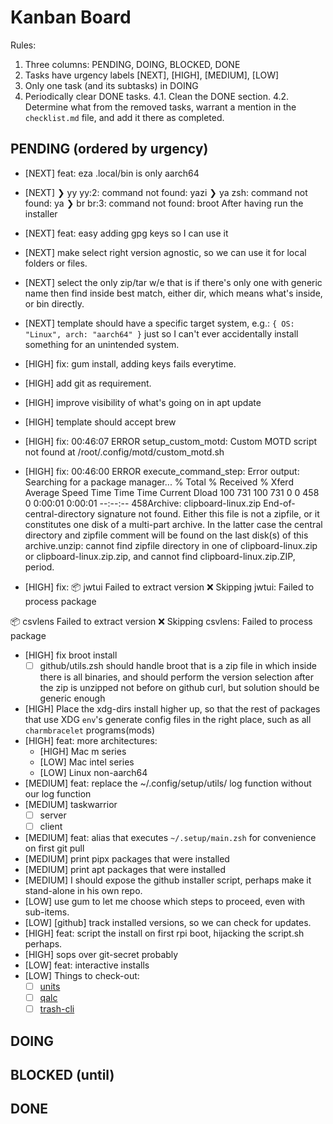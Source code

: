 # Kanban Board

Rules:
1. Three columns: PENDING, DOING, BLOCKED, DONE
2. Tasks have urgency labels [NEXT], [HIGH], [MEDIUM], [LOW]
3. Only one task (and its subtasks) in DOING
4. Periodically clear DONE tasks.
  4.1. Clean the DONE section.
  4.2. Determine what from the removed tasks, warrant a mention in the `checklist.md` file, and add it there as completed.

## PENDING (ordered by urgency)

- [NEXT] feat: eza .local/bin is only aarch64
- [NEXT] ❯ yy
yy:2: command not found: yazi
❯ ya
zsh: command not found: ya
❯ br
br:3: command not found: broot
After having run the installer
- [NEXT] feat: easy adding gpg keys so I can use it
- [NEXT] make select right version agnostic, so we can use it for local folders or files.
- [NEXT] select the only zip/tar  w/e that is if there's only  one with generic name then find inside best match, either dir, which means what's inside, or bin directly.
- [NEXT] template should have a specific target system, e.g.: `{ OS: "Linux", arch: "aarch64" }` just so I can't ever accidentally install something for an unintended system.
- [HIGH] fix: gum install, adding keys fails everytime.
- [HIGH] add git as requirement.
- [HIGH] improve visibility of what's going on in apt update
- [HIGH] template should accept brew
- [HIGH] fix: 00:46:07 ERROR setup_custom_motd: Custom MOTD script not found at /root/.config/motd/custom_motd.sh
- [HIGH] fix: 00:46:00 ERROR execute_command_step: Error output: Searching for a package manager...  % Total    % Received % Xferd  Average Speed   Time    Time     Time  Current                                 Dload  100   731  100   731    0     0    458      0  0:00:01  0:00:01 --:--:--   458Archive:  clipboard-linux.zip  End-of-central-directory signature not found.  Either this file is not  a zipfile, or it constitutes one disk of a multi-part archive.  In the  latter case the central directory and zipfile comment will be found on  the last disk(s) of this archive.unzip:  cannot find zipfile directory in one of clipboard-linux.zip or        clipboard-linux.zip.zip, and cannot find clipboard-linux.zip.ZIP, period.

- [HIGH] fix: 📦 jwtui
Failed to extract version
❌ Skipping jwtui: Failed to process package

📦 csvlens
Failed to extract version
❌ Skipping csvlens: Failed to process package
- [HIGH] fix broot install
  - [ ] github/utils.zsh should handle broot that is a zip file in which inside there is all binaries, and should perform the version selection after the zip is unzipped not before on github curl, but solution should be generic enough
- [HIGH] Place the xdg-dirs install higher up, so that the rest of packages that use XDG `env`'s   generate config files in the right place, such as all `charmbracelet` programs(mods)
- [HIGH] feat: more architectures:
  - [HIGH] Mac m series
  - [LOW] Mac intel series
  - [LOW] Linux non-aarch64
- [MEDIUM] feat: replace the ~/.config/setup/utils/ log function without our log  function
- [MEDIUM] taskwarrior
  - [ ] server
  - [ ] client
- [MEDIUM] feat: alias that executes `~/.setup/main.zsh` for convenience on first git pull
- [MEDIUM] print pipx packages that were installed
- [MEDIUM] print apt packages that were installed
- [MEDIUM] I should expose the github installer script, perhaps make it stand-alone in his own repo.
- [LOW] use gum to let me choose which steps to proceed, even with sub-items.
- [LOW] [github] track installed versions, so we can check for updates.
- [HIGH] feat: script the install on first rpi boot, hijacking the script.sh perhaps.
- [HIGH] sops over git-secret probably
- [LOW] feat: interactive installs
- [LOW] Things to check-out:
  - [ ] [units](https://www.gnu.org/software/units/)
  - [ ] [qalc](https://github.com/Qalculate/libqalculate)
  - [ ] [trash-cli](https://github.com/andreafrancia/trash-cli)

## DOING

## BLOCKED (until)

## DONE

